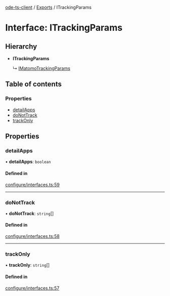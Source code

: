 [ode-ts-client](../README.md) / [Exports](../modules.md) / ITrackingParams

# Interface: ITrackingParams

## Hierarchy

- **ITrackingParams**

  ↳ [IMatomoTrackingParams](imatomotrackingparams.md)

## Table of contents

### Properties

- [detailApps](itrackingparams.md#detailapps)
- [doNotTrack](itrackingparams.md#donottrack)
- [trackOnly](itrackingparams.md#trackonly)

## Properties

### detailApps

• **detailApps**: `boolean`

#### Defined in

[configure/interfaces.ts:59](https://github.com/opendigitaleducation/infrontexplore/blob/9b53f59/src/ts/configure/interfaces.ts#L59)

___

### doNotTrack

• **doNotTrack**: `string`[]

#### Defined in

[configure/interfaces.ts:58](https://github.com/opendigitaleducation/infrontexplore/blob/9b53f59/src/ts/configure/interfaces.ts#L58)

___

### trackOnly

• **trackOnly**: `string`[]

#### Defined in

[configure/interfaces.ts:57](https://github.com/opendigitaleducation/infrontexplore/blob/9b53f59/src/ts/configure/interfaces.ts#L57)
